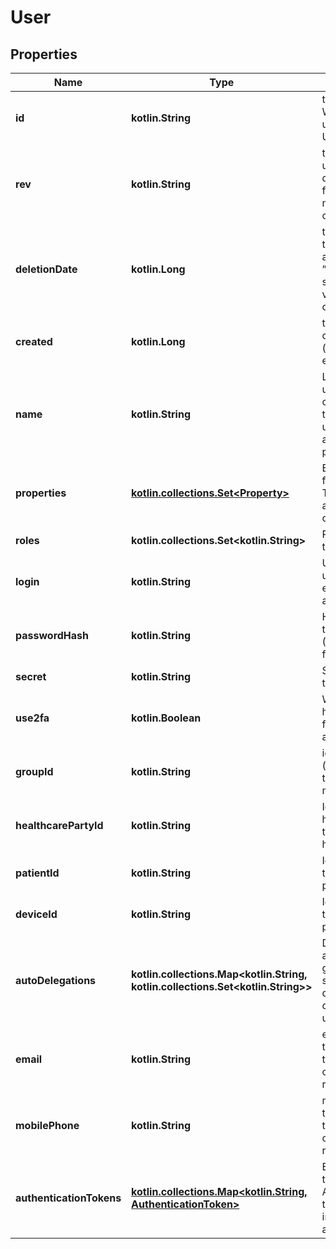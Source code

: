 
# User

## Properties
Name | Type | Description | Notes
------------ | ------------- | ------------- | -------------
**id** | **kotlin.String** | the Id of the user. We encourage using either a v4 UUID or a HL7 Id. |  [optional]
**rev** | **kotlin.String** | the revision of the user in the database, used for conflict management / optimistic locking. |  [optional]
**deletionDate** | **kotlin.Long** | the soft delete timestamp. When a user is ”deleted“, this is set to a non null value: the moment of the deletion |  [optional]
**created** | **kotlin.Long** | the creation date of the user (encoded as epoch). |  [optional]
**name** | **kotlin.String** | Last name of the user. This is the official last name that should be used for official administrative purposes. |  [optional]
**properties** | [**kotlin.collections.Set&lt;Property&gt;**](Property.md) | Extra properties for the user. Those properties are typed (see class Property) | 
**roles** | **kotlin.collections.Set&lt;kotlin.String&gt;** | Roles assigned to this user | 
**login** | **kotlin.String** | Username for this user. We encourage using an email address |  [optional]
**passwordHash** | **kotlin.String** | Hashed version of the password (BCrypt is used for hashing) |  [optional]
**secret** | **kotlin.String** | Secret token used to verify 2fa |  [optional]
**use2fa** | **kotlin.Boolean** | Whether the user has activated two factors authentication |  [optional]
**groupId** | **kotlin.String** | id of the group (practice/hospital) the user is member of |  [optional]
**healthcarePartyId** | **kotlin.String** | Id of the healthcare party if the user is a healthcare party. |  [optional]
**patientId** | **kotlin.String** | Id of the patient if the user is a patient |  [optional]
**deviceId** | **kotlin.String** | Id of the patient if the user is a patient |  [optional]
**autoDelegations** | **kotlin.collections.Map&lt;kotlin.String, kotlin.collections.Set&lt;kotlin.String&gt;&gt;** | Delegations that are automatically generated client side when a new database object is created by this user | 
**email** | **kotlin.String** | email address of the user (used for token exchange or password recovery). |  [optional]
**mobilePhone** | **kotlin.String** | mobile phone of the user (used for token exchange or password recovery). |  [optional]
**authenticationTokens** | [**kotlin.collections.Map&lt;kotlin.String, AuthenticationToken&gt;**](AuthenticationToken.md) | Encrypted and time-limited Authentication tokens used for inter-applications authentication | 



